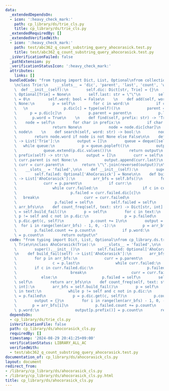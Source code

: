 ```yaml
---
data:
  _extendedDependsOn:
  - icon: ':heavy_check_mark:'
    path: cp_library/ds/trie_cls.py
    title: cp_library/ds/trie_cls.py
  _extendedRequiredBy: []
  _extendedVerifiedWith:
  - icon: ':heavy_check_mark:'
    path: test/abc362_q_count_substring_query_ahocorasick.test.py
    title: test/abc362_q_count_substring_query_ahocorasick.test.py
  _isVerificationFailed: false
  _pathExtension: py
  _verificationStatusIcon: ':heavy_check_mark:'
  attributes:
    links: []
  bundledCode: "from typing import Dict, List, Optional\nfrom collections import deque\n\
    \nclass Trie:\n    __slots__ = 'dic', 'parent', 'last', 'count', 'word'\n\n  \
    \  def __init__(self):\n        self.dic: Dict[str, Trie] = {}\n        self.parent:\
    \ Optional[Trie] = None\n        self.last: str = \"\"\n        self.count: int\
    \ = 0\n        self.word: bool = False\n    \n    def add(self, word: str) ->\
    \ None:\n        p = self\n        for c in word:\n            if c not in p.dic:\
    \   \n                p.dic[c] = type(self)()\n            parent = p\n      \
    \      p = p.dic[c]\n            p.parent = parent\n            p.last = c\n \
    \       p.word = True\n    \n    def find(self, prefix: str) -> 'Trie':\n    \
    \    node = self\n        for char in prefix:\n            if char not in node.dic:\n\
    \                return None\n            node = node.dic[char]\n        return\
    \ node\n    \n    def search(self, word: str) -> bool:\n        node = self.find(word)\n\
    \        return node.word if node is not None else False\n\n    def bfs(self)\
    \ -> List['Trie']:\n        output = []\n        queue = deque([self])\n     \
    \   while queue:\n            p = queue.popleft()\n            output.append(p)\n\
    \            queue.extend(p.dic.values())\n        return output\n    \n    def\
    \ prefix(self) -> str:\n        output = []\n        curr = self\n        while\
    \ curr.parent is not None:\n            output.append(curr.last)\n           \
    \ curr = curr.parent\n        return \"\".join(reversed(output))\n\nclass AhoCorasick(Trie):\n\
    \    __slots__ = 'failed',\n\n    def __init__(self):\n        super().__init__()\n\
    \        self.failed: Optional['AhoCorasick'] = None\n\n    def build_fail(self)\
    \ -> List['AhoCorasick']:\n        arr_bfs = self.bfs()\n        for p in arr_bfs:\n\
    \            curr = p.parent\n            if curr:\n                c = p.last\n\
    \                while curr.failed:\n                    if c in curr.failed.dic:\n\
    \                        p.failed = curr.failed.dic[c]\n                     \
    \   break\n                    curr = curr.failed\n                else:\n   \
    \                 p.failed = self\n        self.failed = self\n        return\
    \ arr_bfs\n\n    def count_freq(self, text: str) -> Dict[str, int]:\n        arr_bfs\
    \ = self.build_fail()\n        p = self\n        for c in text:\n            while\
    \ p != self and c not in p.dic:\n                p = p.failed\n            p =\
    \ p.dic.get(c, self)\n            p.count += 1\n\n        output = {}\n      \
    \  for i in range(len(arr_bfs) - 1, 0, -1):\n            p = arr_bfs[i]\n    \
    \        p.failed.count += p.count\n            if p.word:\n                output[p.prefix()]\
    \ = p.count\n        return output\n"
  code: "from typing import Dict, List, Optional\nfrom cp_library.ds.trie_cls import\
    \ Trie\n\nclass AhoCorasick(Trie):\n    __slots__ = 'failed',\n\n    def __init__(self):\n\
    \        super().__init__()\n        self.failed: Optional['AhoCorasick'] = None\n\
    \n    def build_fail(self) -> List['AhoCorasick']:\n        arr_bfs = self.bfs()\n\
    \        for p in arr_bfs:\n            curr = p.parent\n            if curr:\n\
    \                c = p.last\n                while curr.failed:\n            \
    \        if c in curr.failed.dic:\n                        p.failed = curr.failed.dic[c]\n\
    \                        break\n                    curr = curr.failed\n     \
    \           else:\n                    p.failed = self\n        self.failed =\
    \ self\n        return arr_bfs\n\n    def count_freq(self, text: str) -> Dict[str,\
    \ int]:\n        arr_bfs = self.build_fail()\n        p = self\n        for c\
    \ in text:\n            while p != self and c not in p.dic:\n                p\
    \ = p.failed\n            p = p.dic.get(c, self)\n            p.count += 1\n\n\
    \        output = {}\n        for i in range(len(arr_bfs) - 1, 0, -1):\n     \
    \       p = arr_bfs[i]\n            p.failed.count += p.count\n            if\
    \ p.word:\n                output[p.prefix()] = p.count\n        return output"
  dependsOn:
  - cp_library/ds/trie_cls.py
  isVerificationFile: false
  path: cp_library/ds/ahocorasick_cls.py
  requiredBy: []
  timestamp: '2024-08-29 20:41:25+09:00'
  verificationStatus: LIBRARY_ALL_AC
  verifiedWith:
  - test/abc362_q_count_substring_query_ahocorasick.test.py
documentation_of: cp_library/ds/ahocorasick_cls.py
layout: document
redirect_from:
- /library/cp_library/ds/ahocorasick_cls.py
- /library/cp_library/ds/ahocorasick_cls.py.html
title: cp_library/ds/ahocorasick_cls.py
---
```

